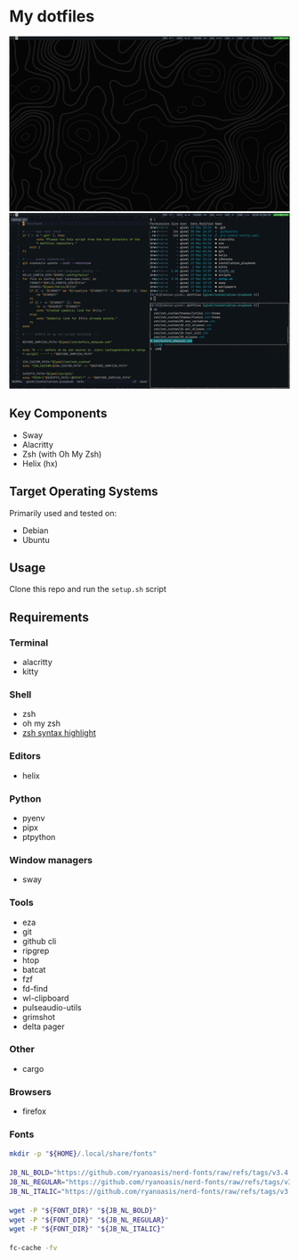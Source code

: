 # My dotfiles

![Sway without any windows open](./assets/images/sway_screenshot.png)
![Alacritty and helix open](./assets/images/sway_alacritty_screenshot.png)

## Key Components

- Sway
- Alacritty
- Zsh (with Oh My Zsh)
- Helix (hx)

## Target Operating Systems

Primarily used and tested on:

- Debian
- Ubuntu

## Usage

Clone this repo and run the `setup.sh` script

## Requirements

### Terminal
- alacritty
- kitty

### Shell
- zsh
- oh my zsh
- [zsh syntax highlight](https://github.com/zsh-users/zsh-syntax-highlighting/blob/master/INSTALL.md)

### Editors
- helix

### Python
- pyenv
- pipx
- ptpython

### Window managers
- sway

### Tools
- eza
- git
- github cli
- ripgrep
- htop
- batcat
- fzf
- fd-find
- wl-clipboard
- pulseaudio-utils
- grimshot
- delta pager

### Other
- cargo

### Browsers
- firefox

### Fonts

```sh
mkdir -p "${HOME}/.local/share/fonts"

JB_NL_BOLD="https://github.com/ryanoasis/nerd-fonts/raw/refs/tags/v3.4.0/patched-fonts/JetBrainsMono/NoLigatures/Bold/JetBrainsMonoNLNerdFontMono-Bold.ttf"
JB_NL_REGULAR="https://github.com/ryanoasis/nerd-fonts/raw/refs/tags/v3.4.0/patched-fonts/JetBrainsMono/NoLigatures/Regular/JetBrainsMonoNLNerdFontMono-Regular.ttf"
JB_NL_ITALIC="https://github.com/ryanoasis/nerd-fonts/raw/refs/tags/v3.4.0/patched-fonts/JetBrainsMono/NoLigatures/Italic/JetBrainsMonoNLNerdFontMono-Italic.ttf"

wget -P "${FONT_DIR}" "${JB_NL_BOLD}"
wget -P "${FONT_DIR}" "${JB_NL_REGULAR}"
wget -P "${FONT_DIR}" "${JB_NL_ITALIC}"

fc-cache -fv
```
